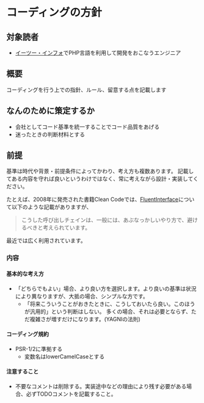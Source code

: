 # コーディングの方針

## 対象読者

* [イーツー・インフォ](https://www.e2info.co.jp/)でPHP言語を利用して開発をおこなうエンジニア

## 概要

コーディングを行う上での指針、ルール、留意する点を記載します

## なんのために策定するか

* 会社としてコード基準を統一することでコード品質をあげる
* 迷ったときの判断材料とする

## 前提

基準は時代や背景・前提条件によってかわり、考え方も複数あります。
記載してある内容を守れば良いというわけではなく、常に考えながら設計・実装してください。

たとえば、2008年に発売された書籍Clean Codeでは、[FluentInterface](https://www.martinfowler.com/bliki/FluentInterface.html)について以下のような記載がありますが、

> こうした呼び出しチェインは、一般には、あぶなっかしいやり方で、避けるべきと考えられています。

最近では広く利用されています。

### 内容

#### 基本的な考え方

* 「どちらでもよい」場合、より良い方を選択します。より良いの基準は状況により異なりますが、大抵の場合、シンプルな方です。
    * 「将来こういうことがおきたときに、こうしておいたら良い。このほうが汎用的」という判断はしない。 多くの場合、それは必要とならず、ただ複雑さが増すだけになります。(YAGNIの法則)

#### コーディング規約

* PSR-1/2に準拠する
    * 変数名はlowerCamelCaseとする
    
#### 注意すること

* 不要なコメントは削除する。実装途中などの理由により残す必要がある場合、必ずTODOコメントを記載すること。

